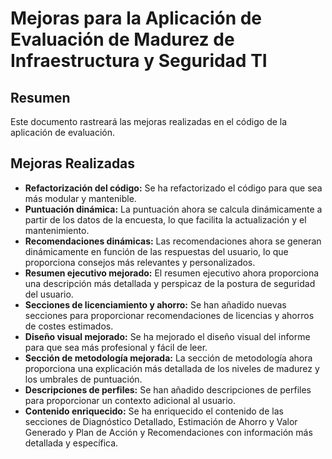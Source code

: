

# Mejoras para la Aplicación de Evaluación de Madurez de Infraestructura y Seguridad TI

## Resumen

Este documento rastreará las mejoras realizadas en el código de la aplicación de evaluación.

## Mejoras Realizadas

- **Refactorización del código:** Se ha refactorizado el código para que sea más modular y mantenible.
- **Puntuación dinámica:** La puntuación ahora se calcula dinámicamente a partir de los datos de la encuesta, lo que facilita la actualización y el mantenimiento.
- **Recomendaciones dinámicas:** Las recomendaciones ahora se generan dinámicamente en función de las respuestas del usuario, lo que proporciona consejos más relevantes y personalizados.
- **Resumen ejecutivo mejorado:** El resumen ejecutivo ahora proporciona una descripción más detallada y perspicaz de la postura de seguridad del usuario.
- **Secciones de licenciamiento y ahorro:** Se han añadido nuevas secciones para proporcionar recomendaciones de licencias y ahorros de costes estimados.
- **Diseño visual mejorado:** Se ha mejorado el diseño visual del informe para que sea más profesional y fácil de leer.
- **Sección de metodología mejorada:** La sección de metodología ahora proporciona una explicación más detallada de los niveles de madurez y los umbrales de puntuación.
- **Descripciones de perfiles:** Se han añadido descripciones de perfiles para proporcionar un contexto adicional al usuario.
- **Contenido enriquecido:** Se ha enriquecido el contenido de las secciones de Diagnóstico Detallado, Estimación de Ahorro y Valor Generado y Plan de Acción y Recomendaciones con información más detallada y específica.